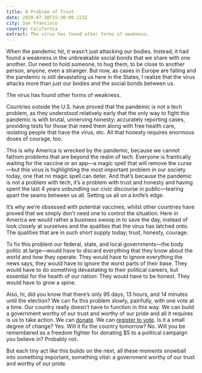 ```yaml
---
title: A Problem of Trust
date: 2020-07-30T15:30:08.223Z
city: San Francisco
country: California
extract: The virus has found other forms of weakness.
---
```

When the pandemic hit, it wasn’t just attacking our bodies. Instead, it had found a weakness in the unbreakable social bonds that we share with one another. Our need to hold someone, to hug them, to be close to another person, anyone, even a stranger. But now, as cases in Europe are falling and the pandemic is still devastating us here in the States, I realize that the virus attacks more than just our bodies and the social bonds between us. 

The virus has found other forms of weakness.

Countries outside the U.S. have proved that the pandemic is not a tech problem, as they understood relatively early that the only way to fight this pandemic is with brutal, unnerving honesty; accurately reporting cases, providing tests for those that need them along with free health care, isolating people that have the virus, etc. All that honesty requires enormous doses of courage, too. 

This is why America is wrecked by the pandemic, because we cannot fathom problems that are beyond the realm of tech. Everyone is frantically waiting for the vaccine or an app—a magic spell that will remove the curse—but this virus is highlighting the most important problem in our society today, one that no magic spell can deter. And that’s because the pandemic is not a problem with tech, it’s a problem with trust and honesty and having spent the last 4 years unbundling our civic discourse in public—tearing apart the seams between us all. Setting us all on a knife’s edge.

It’s why we’re obsessed with potential vaccines, whilst other countries have proved that we simply don’t need one to control the situation. Here in America we would rather a business swoop in to save the day, instead of look closely at ourselves and the qualities that the virus has latched onto. The qualities that are in such short supply today; trust, honesty, courage.

To fix this problem our federal, state, and local governments—the body politic at large—would have to discard everything that they know about the world and how they operate. They would have to ignore everything the news says, they would have to ignore the worst parts of their base. They would have to do something devastating to their political careers, but essential for the health of our nation: They would have to be honest. They would have to grow a spine.

Also, hi, did you know that there’s only 95 days, 13 hours, and 14 minutes until the election? We can fix this problem slowly, painfully, with one vote at a time. Our country really doesn’t have to function in this way. We can build a government worthy of our trust and worthy of our pride and all it requires is us to take action. We can [donate](https://secure.actblue.com/donate/web-donate). We can [register to vote](https://votesaveamerica.com/be-a-voter/). Is it a small degree of change? Yes. Will it fix the country tomorrow? No. Will you be remembered as a freedom fighter for donating $5 to a political campaign you believe in? Probably not.

But each tiny act like this builds on the next, all these moments snowball into something important, something vital: a government worthy of our trust and worthy of our pride.